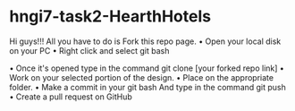 # hngi7-task2-HearthHotels

Hi guys!!!
All you have to do is Fork this repo page.
• Open your local disk on your PC
• Right click and select git bash

• Once it's opened type in the command git clone [your forked repo link]
• Work on your selected portion of the design.
• Place on the appropriate folder.
• Make a commit in your git bash
And type in the command git push
• Create a pull request on GitHub
